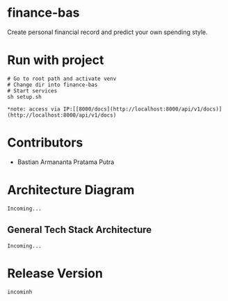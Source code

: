 # finance-bas
Create personal financial record and predict your own spending style.

# Run with project
```
# Go to root path and activate venv
# Change dir into finance-bas
# Start services
sh setup.sh

*note: access via IP:[[8000/docs](http://localhost:8000/api/v1/docs)](http://localhost:8000/api/v1/docs)
```

# Contributors
- Bastian Armananta Pratama Putra

# Architecture Diagram

```
Incoming...
```

## General Tech Stack Architecture

```
Incoming...
```

# Release Version
```
incominh
```
